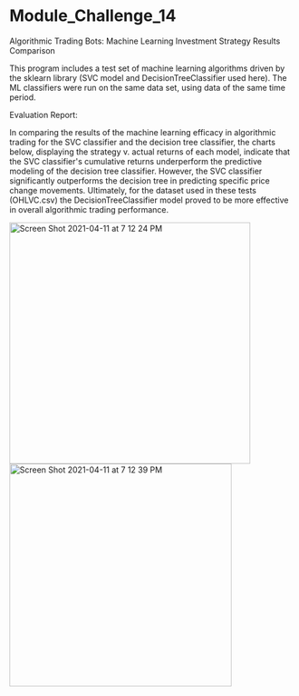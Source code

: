 # Module_Challenge_14
 Algorithmic Trading Bots: Machine Learning Investment Strategy Results Comparison

This program includes a test set of machine learning algorithms driven by the sklearn library (SVC model and DecisionTreeClassifier used here). The ML classifiers were run on the same data set, using data of the same time period. 


Evaluation Report:

In comparing the results of the machine learning efficacy in algorithmic trading for the SVC classifier and the decision tree classifier, the charts below, displaying the strategy v. actual returns of each model, indicate that the SVC classifier's cumulative returns underperform the predictive modeling of the decision tree classifier. However, the SVC classifier significantly outperforms the decision tree in predicting specific price change movements. Ultimately, for the dataset used in these tests (OHLVC.csv) the DecisionTreeClassifier model proved to be more effective in overall algorithmic trading performance.


<img width="425" alt="Screen Shot 2021-04-11 at 7 12 24 PM" src="https://user-images.githubusercontent.com/75814260/114332140-72980900-9afa-11eb-81d6-07b00ef40b5f.png">

<img width="392" alt="Screen Shot 2021-04-11 at 7 12 39 PM" src="https://user-images.githubusercontent.com/75814260/114332142-73c93600-9afa-11eb-8232-daf2d8453c6e.png">

